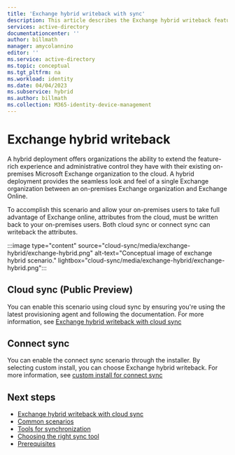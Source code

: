```yaml
---
title: 'Exchange hybrid writeback with sync'
description: This article describes the Exchange hybrid writeback feature with sync clients.
services: active-directory
documentationcenter: ''
author: billmath
manager: amycolannino
editor: ''
ms.service: active-directory
ms.topic: conceptual
ms.tgt_pltfrm: na
ms.workload: identity
ms.date: 04/04/2023
ms.subservice: hybrid
ms.author: billmath
ms.collection: M365-identity-device-management
---
```


# Exchange hybrid writeback 
A hybrid deployment offers organizations the ability to extend the feature-rich experience and administrative control they have with their existing on-premises Microsoft Exchange organization to the cloud. A hybrid deployment provides the seamless look and feel of a single Exchange organization between an on-premises Exchange organization and Exchange Online. 

To accomplish this scenario and allow your on-premises users to take full advantage of Exchange online, attributes from the cloud, must be written back to your on-premises users.  Both cloud sync or connect sync can writeback the attributes.

 :::image type="content" source="cloud-sync/media/exchange-hybrid/exchange-hybrid.png" alt-text="Conceptual image of exchange hybrid scenario." lightbox="cloud-sync/media/exchange-hybrid/exchange-hybrid.png":::

## Cloud sync (Public Preview)
You can enable this scenario using cloud sync by ensuring you're using the latest provisioning agent and following the documentation.  For more information, see [Exchange hybrid writeback with cloud sync](cloud-sync/exchange-hybrid.md)

## Connect sync
You can enable the connect sync scenario through the installer.  By selecting custom install, you can choose Exchange hybrid writeback.  For more information, see [custom install for connect sync](connect/how-to-connect-install-custom.md)


## Next steps
- [Exchange hybrid writeback with cloud sync](cloud-sync/exchange-hybrid.md)
- [Common scenarios](common-scenarios.md)
- [Tools for synchronization](sync-tools.md)
- [Choosing the right sync tool](https://setup.microsoft.com/azure/add-or-sync-users-to-azure-ad)
- [Prerequisites](prerequisites.md)